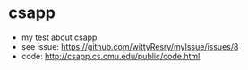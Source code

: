 # csapp
* my test about csapp
* see issue: https://github.com/wittyResry/myIssue/issues/8 
* code: http://csapp.cs.cmu.edu/public/code.html 